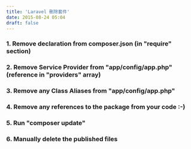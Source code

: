 ```yaml
---
title: 'Laravel 刪除套件'
date: 2015-08-24 05:04
draft: false
---
```


###	1. Remove declaration from composer.json (in "require" section)
###	2. Remove Service Provider from "app/config/app.php" (reference in "providers" array)
###	3. Remove any Class Aliases from "app/config/app.php"
###	4. Remove any references to the package from your code :-)
###	5. Run "composer update"
###	6. Manually delete the published files


